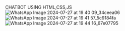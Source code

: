 CHATBOT USING HTML,CSS,JS 
![WhatsApp Image 2024-07-27 at 19 40 09_34ceea06](https://github.com/user-attachments/assets/e5ea1c54-1e95-4baa-bc69-2067599e3386)
![WhatsApp Image 2024-07-27 at 19 41 57_5c9184fa](https://github.com/user-attachments/assets/7c9f8d28-d347-43f6-8194-7cd5717984c7)
![WhatsApp Image 2024-07-27 at 19 44 16_67e07795](https://github.com/user-attachments/assets/8abef515-e4b5-4958-83aa-6c6d3965a1c4)


